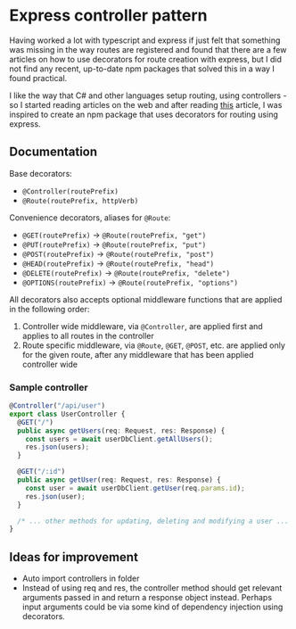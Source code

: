# Express controller pattern

Having worked a lot with typescript and express if just felt that something was missing in the way routes are registered and found that there are a few articles on how to use decorators for route creation with express, but I did not find any recent, up-to-date npm packages that solved this in a way I found practical.

I like the way that C# and other languages setup routing, using controllers - so I started reading articles on the web and after reading [this](https://nehalist.io/routing-with-typescript-decorators/) article, I was inspired to create an npm package that uses decorators for routing using express.

## Documentation

Base decorators:

- `@Controller(routePrefix)`
- `@Route(routePrefix, httpVerb)`

Convenience decorators, aliases for `@Route`:

- `@GET(routePrefix)` -> `@Route(routePrefix, "get")`
- `@PUT(routePrefix)` -> `@Route(routePrefix, "put")`
- `@POST(routePrefix)` -> `@Route(routePrefix, "post")`
- `@HEAD(routePrefix)` -> `@Route(routePrefix, "head")`
- `@DELETE(routePrefix)` -> `@Route(routePrefix, "delete")`
- `@OPTIONS(routePrefix)` -> `@Route(routePrefix, "options")`

All decorators also accepts optional middleware functions that are applied in the following order:

1. Controller wide middleware, via `@Controller`, are applied first and applies to all routes in the controller
2. Route specific middleware, via `@Route`, `@GET`, `@POST`, etc. are applied only for the given route, after any middleware that has been applied controller wide

### Sample controller

```typescript
@Controller("/api/user")
export class UserController {
  @GET("/")
  public async getUsers(req: Request, res: Response) {
    const users = await userDbClient.getAllUsers();
    res.json(users);
  }

  @GET("/:id")
  public async getUser(req: Request, res: Response) {
    const user = await userDbClient.getUser(req.params.id);
    res.json(user);
  }

  /* ... other methods for updating, deleting and modifying a user ... */
}
```

## Ideas for improvement

- Auto import controllers in folder
- Instead of using req and res, the controller method should get relevant arguments passed in and return a response object instead. Perhaps input arguments could be via some kind of dependency injection using decorators.
